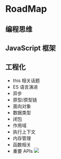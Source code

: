# RoadMap

## 编程思维

## JavaScript 框架

## 工程化

- this 相关话题
- ES 语言演进
- 异步
- 原型/原型链
- 面向对象
- 数据类型
- 闭包
- 作用域
- 执行上下文
- 内存管理
- 函数相关
- 重要 APIs
  ![](../assets/image/hc-frontend-roadmap.png)
